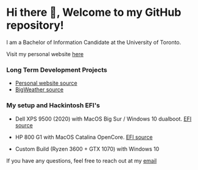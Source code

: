 # Hi there 👋, Welcome to my GitHub repository!

I am a Bachelor of Information Candidate at the University of Toronto. 

Visit my personal website [here](https://www.billthan.ca)

### Long Term Development Projects

* [Personal website source](https://www.github.com/billthan/billthan)  
* [BigWeather source](https://www.github.com/billthan/BigWeather)  


### My setup and Hackintosh EFI's

* Dell XPS 9500 (2020) with MacOS Big Sur / Windows 10 dualboot. [EFI source](https://github.com/billthan/XPS9500-MacOS-BigSur-OC)  

* HP 800 G1 with MacOS Catalina OpenCore. [EFI source](https://github.com/billthan/HPG1-800-MacOS-Catalina-OC)

* Custom Build (Ryzen 3600 + GTX 1070) with Windows 10


If you have any questions, feel free to reach out at my [email](mailto:billthan@live.ca)
